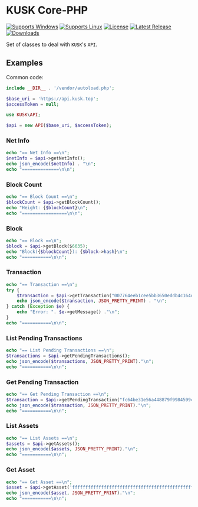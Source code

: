 # KUSK Core-PHP

[![Supports Windows](https://img.shields.io/badge/support-Windows-blue?logo=Windows)](https://github.com/KUSK-TOP/kusk-php/releases/latest)
[![Supports Linux](https://img.shields.io/badge/support-Linux-yellow?logo=Linux)](https://github.com/KUSK-TOP/kusk-php/releases/latest)
[![License](https://img.shields.io/github/license/KUSK-TOP/core)](https://github.com/KUSK-TOP/kusk-php/blob/master/LICENSE)
[![Latest Release](https://img.shields.io/github/v/release/KUSK-TOP/core?label=latest%20release)](https://github.com/KUSK-TOP/kusk-php/releases/latest)
[![Downloads](https://img.shields.io/github/downloads/KUSK-TOP/kusk-php/total)](https://github.com/KUSK-TOP/kusk-php/releases)

Set of classes to deal with `KUSK`'s `API`.

## Examples

Common code:
```php
include __DIR__ . '/vendor/autoload.php';

$base_uri = 'https://api.kusk.top';
$accessToken = null;

use KUSK\API;

$api = new API($base_uri, $accessToken);
```

### Net Info

```php
echo "== Net Info ==\n";
$netInfo = $api->getNetInfo();
echo json_encode($netInfo) . "\n";
echo "==============\n\n";
```

### Block Count
```php
echo "== Block Count ==\n";
$blockCount = $api->getBlockCount();
echo "Height: {$blockCount}\n";
echo "=================\n\n";
```

### Block
```php
echo "== Block ==\n";
$block = $api->getBlock($6635);
echo "Block({$blockCount}): {$block->hash}\n";
echo "===========\n\n";
```

### Transaction
```php
echo "== Transaction ==\n";
try {
    $transaction = $api->getTransaction("007764eeb1cee5bb3650eddb4c164dd9ab8aab24a12462e954d9f2985180970d");
    echo json_encode($transaction, JSON_PRETTY_PRINT) . "\n";
} catch (Exception $e) {
    echo "Error: ". $e->getMessage() ."\n";
}
echo "===========\n\n";
```

### List Pending Transactions
```php
echo "== List Pending Transactions ==\n";
$transactions = $api->getPendingTransactions();
echo json_encode($transactions, JSON_PRETTY_PRINT)."\n";
echo "===========\n\n";
```

### Get Pending Transaction
```php
echo "== Get Pending Transaction ==\n";
$transaction = $api->getPendingTransaction("fc64be31e56a448879f9984599cafead466ec5b1a985c6ce8e6d45685c55b7d1");
echo json_encode($transaction, JSON_PRETTY_PRINT)."\n";
echo "===========\n\n";
```

### List Assets
```php
echo "== List Assets ==\n";
$assets = $api->getAssets();
echo json_encode($assets, JSON_PRETTY_PRINT)."\n";
echo "===========\n\n";
```

### Get Asset
```php
echo "== Get Asset ==\n";
$asset = $api->getAsset('ffffffffffffffffffffffffffffffffffffffffffffffffffffffffffffffff');
echo json_encode($asset, JSON_PRETTY_PRINT)."\n";
echo "===========\n\n";
```